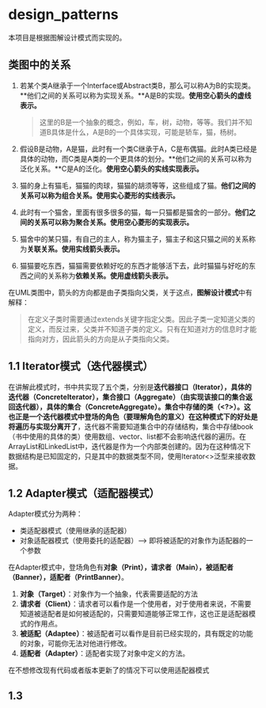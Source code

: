 # design_patterns

本项目是根据图解设计模式而实现的。

## 类图中的关系

1. 若某个类A继承于一个Interface或Abstract类B，那么可以称A为B的实现类。**他们之间的关系可以称为实现关系。**A是B的实现。**使用空心箭头的虚线表示。**

   > 这里的B是一个抽象的概念，例如，车，树，动物，等等。我们并不知道B具体是什么，A是B的一个具体实现，可能是轿车，猫，杨树。

2. 假设B是动物，A是猫，此时有一个类C继承于A，C是布偶猫。此时A类已经是具体的动物，而C类是A类的一个更具体的划分。**他们之间的关系可以称为泛化关系。**C是A的泛化。**使用空心箭头的实线实现表示。**

3. 猫的身上有猫毛，猫猫的肉球，猫猫的胡须等等，这些组成了猫。**他们之间的关系可以称为组合关系。使用实心菱形的实线表示。**

4. 此时有一个猫舍，里面有很多很多的猫，每一只猫都是猫舍的一部分。**他们之间的关系可以称为聚合关系。使用空心菱形的实现表示。**

5. 猫舍中的某只猫，有自己的主人，称为猫主子，猫主子和这只猫之间的关系称为**关联关系。使用实线箭头表示。**

6. 猫猫要吃东西，猫猫需要依赖好吃的东西才能够活下去，此时猫猫与好吃的东西之间的关系称为**依赖关系。使用虚线箭头表示。**

在UML类图中，箭头的方向都是由子类指向父类，关于这点，**图解设计模式**中有解释：

> 在定义子类时需要通过extends关键字指定父类。因此子类一定知道父类的定义，而反过来，父类并不知道子类的定义。只有在知道对方的信息时才能指向对方，因此箭头的方向是从子类指向父类。

## 1.1 Iterator模式（迭代器模式）

在讲解此模式时，书中共实现了五个类，分别是**迭代器接口（Iterator），具体的迭代器（ConcreteIterator），集合接口（Aggregate）（由实现该接口的集合返回迭代器），具体的集合（ConcreteAggregate）。集合中存储的类（<?>）。这也正是一个迭代器模式中登场的角色（要理解角色的意义）**在这种模式下的好处是将**遍历与实现分离开了**，迭代器不需要知道集合中的存储结构，集合中存储book（书中使用的具体的类）使用数组、vector、list都不会影响迭代器的遍历。在ArrayList和LinkedList中，迭代器是作为一个内部类创建的。因为在这种情况下数据结构是已知固定的，只是其中的数据类型不同，使用Iterator<>泛型来接收数据。

## 1.2 Adapter模式（适配器模式）

Adapter模式分为两种：

- 类适配器模式（使用继承的适配器）
- 对象适配器模式（使用委托的适配器）--> 即将被适配的对象作为适配器的一个参数

在Adapter模式中，登场角色有**对象（Print），请求者（Main），被适配者（Banner），适配者（PrintBanner）**。

1. **对象（Target）**：对象作为一个抽象，代表需要适配的方法
2. **请求者（Client）**：请求者可以看作是一个使用者，对于使用者来说，不需要知道被适配者是如何被适配的，只需要知道能够正常工作，这也正是适配器模式的作用点。
3. **被适配（Adaptee）**：被适配者可以看作是目前已经实现的，具有既定的功能的对象，可能你无法对他进行修改。
4. **适配者（Adapter）**：适配者实现了对象中定义的方法。

在不想修改现有代码或者版本更新了的情况下可以使用适配器模式

## 1.3 
